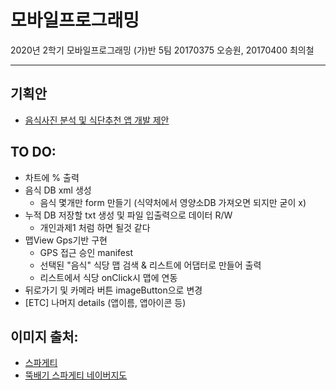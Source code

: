 # 모바일프로그래밍
2020년 2학기 모바일프로그래밍 (가)반 5팀
20170375 오승원, 20170400 최의철
<hr/>

## 기획안
+ [음식사진 분석 및 식단추천 앱 개발 제안](https://github.com/20170375/Android20/blob/main/%EC%9D%8C%EC%8B%9D%EC%82%AC%EC%A7%84%20%EB%B6%84%EC%84%9D%20%EB%B0%8F%20%EC%8B%9D%EB%8B%A8%EC%B6%94%EC%B2%9C%20%EC%95%B1%20%EA%B0%9C%EB%B0%9C%20%EC%A0%9C%EC%95%88.md)

## TO DO:
+ 차트에 % 출력
+ 음식 DB xml 생성
  + 음식 몇개만 form 만들기 (식약처에서 영양소DB 가져오면 되지만 굳이 x)
+ 누적 DB 저장할 txt 생성 및 파일 입출력으로 데이터 R/W
  + 개인과제1 처럼 하면 될것 같다
+ 맵View Gps기반 구현
  + GPS 접근 승인 manifest
  + 선택된 "음식" 식당 맵 검색 & 리스트에 어댑터로 만들어 출력
  + 리스트에서 식당 onClick시 맵에 연동
+ 뒤로가기 및 카메라 버튼 imageButton으로 변경
+ [ETC] 나머지 details (앱이름, 앱아이콘 등)

## 이미지 출처:
+ [스파게티](https://www.google.co.kr/maps/place/%EB%9A%9D%EB%B0%B0%EA%B8%B0%EC%8A%A4%ED%8C%8C%EA%B2%8C%ED%8B%B0/@37.4947479,126.95682,16z/data=!4m8!1m2!2m1!1z7Iqk7YyM6rKM7Yuw!3m4!1s0x357ca1d403742b15:0x3da897145f0419c9!8m2!3d37.4946287!4d126.9589658)
+ [뚝배기 스파게티 네이버지도](https://map.naver.com/v5/search/%EC%8A%A4%ED%8C%8C%EA%B2%8C%ED%8B%B0/place/1246383729?c=14132389.6091893,4508314.4503595,15,0,0,0,dh&placePath=%3F%2526)

